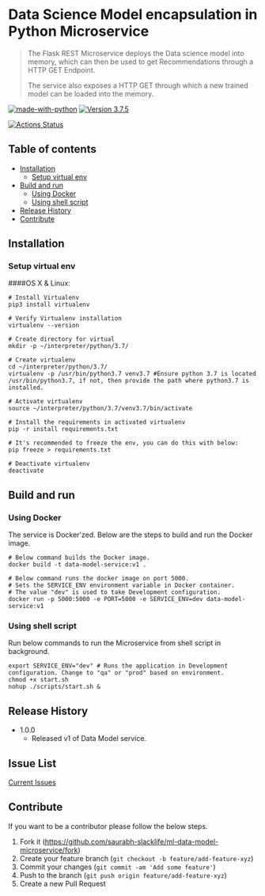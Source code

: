 # Data Science Model encapsulation in Python Microservice
> The Flask REST Microservice deploys the Data science model into memory, which can then be used to get Recommendations through a HTTP GET Endpoint.
>
>The service also exposes a HTTP GET through which a new trained model can be loaded into the memory. 

[![made-with-python](https://img.shields.io/badge/Made%20with-Python-1f425f.svg?style=plastic&color=brightgreen)](https://www.python.org/) [![Version 3.7.5](https://img.shields.io/badge/python-3.7.5-blue.svg?style=plastic&color=brightgreen)](https://www.python.org/downloads/release/python-375//)

[![Actions Status](https://github.com/saurabh-slacklife/ml-data-model-microservice/workflows/Docker%20Build/badge.svg)](https://github.com/saurabh-slacklife/ml-data-model-microservice/workflows/Docker%20Build/badge.svg)

## Table of contents
* [Installation](#Installation)
    * [Setup virtual env](#Setup-virtual-env)
* [Build and run](#Build-and-run)
    * [Using Docker](#Using-Docker)
    * [Using shell script](#Using-shell-script)
* [Release History](#Release-History)
* [Contribute](#Contribute)


## Installation

### Setup virtual env

####OS X & Linux:

```shell script
# Install Virtualenv
pip3 install virtualenv

# Verify Virtualenv installation
virtualenv --version

# Create directory for virtual
mkdir -p ~/interpreter/python/3.7/

# Create virtualenv
cd ~/interpreter/python/3.7/
virtualenv -p /usr/bin/python3.7 venv3.7 #Ensure python 3.7 is located /usr/bin/python3.7, if not, then provide the path where python3.7 is installed.

# Activate virtualenv
source ~/interpreter/python/3.7/venv3.7/bin/activate

# Install the requirements in activated virtualenv
pip -r install requirements.txt

# It's recommended to freeze the env, you can do this with below:
pip freeze > requirements.txt

# Deactivate virtualenv
deactivate

```

## Build and run

### Using Docker

The service is Docker'zed. Below are the steps to build and run the Docker image.

```shell script
# Below command builds the Docker image.
docker build -t data-model-service:v1 .

# Below command runs the docker image on port 5000.
# Sets the SERVICE_ENV environment variable in Docker container.
# The value "dev" is used to take Development configuration.
docker run -p 5000:5000 -e PORT=5000 -e SERVICE_ENV=dev data-model-service:v1

```

### Using shell script

Run below commands to run the Microservice from shell script in background.

```shell script
export SERVICE_ENV="dev" # Runs the application in Development configuration. Change to "qa" or "prod" based on environment.
chmod +x start.sh
nohup ./scripts/start.sh &
```

## Release History

* 1.0.0
    * Released v1 of Data Model service.

## Issue List
[Current Issues](https://github.com/saurabh-slacklife/ml-data-model-microservice/issues)

## Contribute

If you want to be a contributor please follow the below steps.

1. Fork it (<https://github.com/saurabh-slacklife/ml-data-model-microservice/fork>)
2. Create your feature branch (`git checkout -b feature/add-feature-xyz`)
3. Commit your changes (`git commit -am 'Add some feature'`)
4. Push to the branch (`git push origin feature/add-feature-xyz`)
5. Create a new Pull Request
